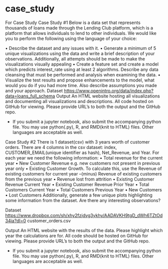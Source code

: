 # case_study
For Case Study
Case Study #1
Below is a data set that represents thousands of loans made through the Lending Club platform, which is a platform that allows individuals to lend to other individuals.
We would like you to perform the following using the language of your choice:

•	Describe the dataset and any issues with it.
•	Generate a minimum of 5 unique visualizations using the data and write a brief description of your observations. Additionally, all attempts should be made to make the visualizations visually appealing
•	Create a feature set and create a model which predicts interest_rate using at least 2 algorithms. Describe any data cleansing that must be performed and analysis when examining the data.
•	Visualize the test results and propose enhancements to the model, what would you do if you had more time. Also describe assumptions you made and your approach.
Dataset
https://www.openintro.org/data/index.php?data=loans_full_schema 
Output
An HTML website hosting all visualizations and documenting all visualizations and descriptions. All code hosted on GitHub for viewing. Please provide URL’s to both the output and the GitHub repo.

* If you submit a jupyter notebook, also submit the accompanying python file. You may use python(.py), R, and RMD(knit to HTML) files. Other languages are acceptable as well.

Case Study #2
There is 1 dataset(csv) with 3 years worth of customer orders. There are 4 columns in the csv dataset: index, CUSTOMER_EMAIL(unique identifier as hash), Net_Revenue, and Year.
For each year we need the following information:
•	Total revenue for the current year
•	New Customer Revenue e.g. new customers not present in previous year only
•	Existing Customer Growth. To calculate this, use the Revenue of existing customers for current year –(minus) Revenue of existing customers from the previous year
•	Revenue lost from attrition
•	Existing Customer Revenue Current Year
•	Existing Customer Revenue Prior Year
•	Total Customers Current Year
•	Total Customers Previous Year
•	New Customers
•	Lost Customers
Additionally, generate a few unique plots highlighting some information from the dataset. Are there any interesting observations?

Dataset
https://www.dropbox.com/sh/xhy2fzjdvg3ykhy/AADAVKH9tgD_dWh6TZtOd34ia?dl=0
customer_orders.csv

Output
An HTML website with the results of the data. Please highlight which year the calculations are for. All code should be hosted on GitHub for viewing. Please provide URL’s to both the output and the GitHub repo.

* If you submit a jupyter notebook, also submit the accompanying python file. You may use python(.py), R, and RMD(knit to HTML) files. Other languages are acceptable as well.

